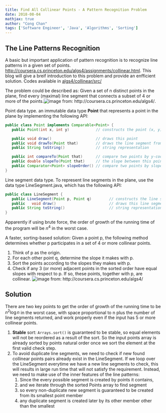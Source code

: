 ```yaml
---
title: Find All Collinear Points - A Pattern Recognition Problem
date: 2018-08-04
mathjax: true
author: "Cong Chan"
tags: ['Software Engineer', 'Java', 'Algorithms', 'Sorting']
---
```

## The Line Patterns Recognition
A basic but important application of pattern recognition is to recognize line patterns in a given set of points. http://coursera.cs.princeton.edu/algs4/assignments/collinear.html. This blog will give a breif introduction to this problem and provide an enfficient solution. Codes available in [algs4/collinear/src/](https://github.com/congchan/algs4)

The problem could be described as: Given a set of n distinct points in the plane, find every (maximal) line segment that connects a subset of 4 or more of the points.![](https://coursera.cs.princeton.edu/algs4/assignments/collinear/lines2.png "image from: http://coursera.cs.princeton.edu/algs4/").

<!-- more -->
Point data type. an immutable data type **Point** that represents a point in the plane by implementing the following API:
```java
public class Point implements Comparable<Point> {
   public Point(int x, int y)            // constructs the point (x, y)

   public void draw()                    // draws this point
   public void drawTo(Point that)        // draws the line segment from this point to that point
   public String toString()              // string representation

   public int compareTo(Point that)      // compare two points by y-coordinates, breaking ties by x-coordinates
   public double slopeTo(Point that)     // the slope between this point and that point
   public Comparator<Point> slopeOrder() // compare two points by slopes they make with this point
}
```

Line segment data type. To represent line segments in the plane, use the data type LineSegment.java, which has the following API:
```java
public class LineSegment {
   public LineSegment(Point p, Point q)        // constructs the line segment between points p and q
   public   void draw()                        // draws this line segment
   public String toString()                    // string representation
}
```

Apparently if using brute force, the order of growth of the running time of the program will be $n^4$ in the worst case.

A faster, sorting-based solution: Given a point p, the following method determines whether p participates in a set of 4 or more collinear points.
1. Think of p as the origin.
2. For each other point q, determine the slope it makes with p.
3. Sort the points according to the slopes they makes with p.
4. Check if any 3 (or more) adjacent points in the sorted order have equal slopes with respect to p. If so, these points, together with p, are collinear.
![](https://coursera.cs.princeton.edu/algs4/assignments/collinear/lines1.png "image from: http://coursera.cs.princeton.edu/algs4/")

## Solution
There are two key points to get the order of growth of the running time to be $n^2\log n$ in the worst case, with space proportional to n plus the number of line segments returned, and work properly even if the input has 5 or more collinear points.
1. **Stable** sort: `Arrays.sort()` is guaranteed to be stable, so equal elements will not be reordered as a result of the sort. So the input points array is already sorted by points natural order once we sort the element at the first valid check step.
2. To avoid duplicate line segments, we need to check if new found collinear points pairs already exist in the LineSegment. If we loop over the LineSegment everytime we have a new line segments to check, this will results in large run time that will not satisfy the requirement. Instead, we need to make use of the inner features of the line patterns:
    1. Since the every possible segment is created by points it contains,
    2. and we iterate through the sorted Points array to find segment
    3. so every non-duplicate new segment is guaranteed to be created from its smallest point member
    4. any duplicate segment is created later by its other member other than the smallest

